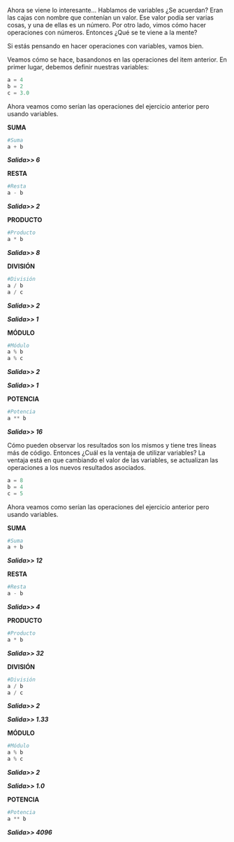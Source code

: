 Ahora se viene lo interesante...
Hablamos de variables ¿Se acuerdan? Eran las cajas con nombre que contenían un valor. Ese valor podía ser varias cosas, y una de ellas es un número.
Por otro lado, vimos cómo hacer operaciones con números. Entonces ¿Qué se te viene a la mente? 

Si estás pensando en hacer operaciones con variables, vamos bien.

Veamos cómo se hace, basandonos en las operaciones del item anterior.
En primer lugar, debemos definir nuestras variables:

``` python
a = 4
b = 2
c = 3.0
```

Ahora veamos como serían las operaciones del ejercicio anterior pero usando variables.

**SUMA**

``` python
#Suma
a + b
```
_**Salida>> 6**_



**RESTA**

``` python
#Resta
a - b
```
_**Salida>> 2**_



**PRODUCTO**

``` python
#Producto
a * b
```
_**Salida>> 8**_



**DIVISIÓN**

``` python
#División
a / b
a / c
```
_**Salida>> 2**_

_**Salida>> 1**_



**MÓDULO**

``` python
#Módulo
a % b
a % c
```
_**Salida>> 2**_

_**Salida>> 1**_



**POTENCIA**

``` python
#Potencia
a ** b
```
_**Salida>> 16**_


Cómo pueden observar los resultados son los mismos y tiene tres líneas más de código. Entonces ¿Cuál es la ventaja de utilizar variables? La ventaja está en que cambiando el valor de las variables, se actualizan las operaciones a los nuevos resultados asociados.

``` python
a = 8
b = 4
c = 5
```

Ahora veamos como serían las operaciones del ejercicio anterior pero usando variables.


**SUMA**

``` python
#Suma
a + b
```
_**Salida>> 12**_



**RESTA**

``` python
#Resta
a - b
```
_**Salida>> 4**_



**PRODUCTO**

``` python
#Producto
a * b
```
_**Salida>> 32**_



**DIVISIÓN**

``` python
#División
a / b
a / c
```
_**Salida>> 2**_

_**Salida>> 1.33**_



**MÓDULO**

``` python
#Módulo
a % b
a % c
```
_**Salida>> 2**_

_**Salida>> 1.0**_



**POTENCIA**

``` python
#Potencia
a ** b
```
_**Salida>> 4096**_
